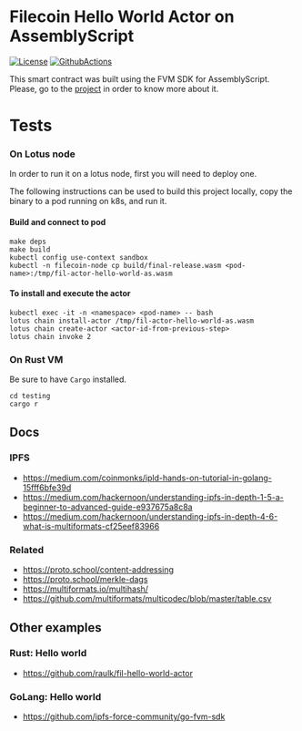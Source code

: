 # Filecoin Hello World Actor on AssemblyScript
[![License](https://img.shields.io/badge/License-Apache%202.0-blue.svg)](https://opensource.org/licenses/Apache-2.0)
[![GithubActions](https://github.com/Zondax/fil-hello-world-actor-as/actions/workflows/main.yaml/badge.svg)](https://github.com/Zondax/fil-hello-world-actor-as/blob/master/.github/workflows/main.yaml)


This smart contract was built using the FVM SDK for AssemblyScript. Please, go to the [project](https://github.com/Zondax/fvm-as-sdk) in order to know more about it.

# Tests 

### On Lotus node
In order to run it on a lotus node, first you will need to deploy one. 

The following instructions can be used to build this project locally, copy the binary to a pod running on k8s, and run it.

#### Build and connect to pod
```
make deps
make build
kubectl config use-context sandbox
kubectl -n filecoin-node cp build/final-release.wasm <pod-name>:/tmp/fil-actor-hello-world-as.wasm
```

#### To install and execute the actor
```
kubectl exec -it -n <namespace> <pod-name> -- bash
lotus chain install-actor /tmp/fil-actor-hello-world-as.wasm
lotus chain create-actor <actor-id-from-previous-step>
lotus chain invoke 2
```

### On Rust VM

Be sure to have `Cargo` installed.
```
cd testing
cargo r
```

## Docs

### IPFS
- https://medium.com/coinmonks/ipld-hands-on-tutorial-in-golang-15fff6bfe39d
- https://medium.com/hackernoon/understanding-ipfs-in-depth-1-5-a-beginner-to-advanced-guide-e937675a8c8a
- https://medium.com/hackernoon/understanding-ipfs-in-depth-4-6-what-is-multiformats-cf25eef83966

### Related
- https://proto.school/content-addressing
- https://proto.school/merkle-dags
- https://multiformats.io/multihash/
- https://github.com/multiformats/multicodec/blob/master/table.csv

## Other examples

### Rust: Hello world

- https://github.com/raulk/fil-hello-world-actor

### GoLang: Hello world

- https://github.com/ipfs-force-community/go-fvm-sdk

